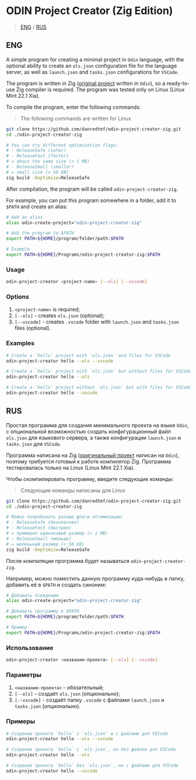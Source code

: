 # ODIN Project Creator (Zig Edition)

> [ENG](#eng) / [RUS](#rus)

## ENG

A simple program for creating a minimal project in `Odin` language, with the optional ability to create an `ols.json` configuration file for the language server, as well as `launch.json` and `tasks.json` configurations for `VSCode`.

The program is written in Zig ([original project](https://github.com/danredtmf/odin-project-creator) written in `Odin`), so a ready-to-use Zig compiler is required. The program was tested only on Linux (Linux Mint 22.1 Xia).

To compile the program, enter the following commands:

> The following commands are written for Linux

```bash
git clone https://github.com/danredtmf/odin-project-creator-zig.git
cd ./odin-project-creator-zig

# You can try different optimization flags:
# - ReleaseSafe (safer)
# - ReleaseFast (faster)
# = about the same size (> 1 MB)
# - ReleaseSmall (smaller)
# = small size (< 50 KB)
zig build -Doptimize=ReleaseSafe
```

After compilation, the program will be called `odin-project-creator-zig`.

For example, you can put this program somewhere in a folder, add it to `$PATH` and create an alias:

```bash
# Add an alias
alias odin-create-project="odin-project-creator-zig"

# Add the program to $PATH
export PATH=${HOME}/program/folder/path:$PATH

# Example
export PATH=${HOME}/Programs/odin-project-creator-zig:$PATH
```

### Usage

```bash
odin-project-creator <project-name> [--ols] [--vscode]
```

### Options

1. `<project-name>` is required;
2. `[--ols]` - creates `ols.json` (optional);
3. `[--vscode]` - creates `.vscode` folder with `launch.json` and `tasks.json` files (optional).

### Examples

```bash
# Create a `hello` project with `ols.json` and files for VSCode
odin-project-creator hello --ols --vscode

# Create a `hello` project with `ols.json` but without files for VSCode
odin-project-creator hello --ols

# Create a `hello` project without `ols.json` but with files for VSCode
odin-project-creator hello --vscode
```

## RUS

Простая программа для создания минимального проекта на языке `Odin`, с опциональной возможностью создать конфигурационный файл `ols.json` для языкового сервера, а также конфигурации `launch.json` и `tasks.json` для `VSCode`.

Программа написана на Zig ([оригинальный проект](https://github.com/danredtmf/odin-project-creator) написан на `Odin`), поэтому требуется готовый к работе компилятор Zig. Программа тестировалась только на Linux (Linux Mint 22.1 Xia).

Чтобы скомпилировать программу, введите следующие команды:

> Следующие команды написаны для Linux

```bash
git clone https://github.com/danredtmf/odin-project-creator-zig.git
cd ./odin-project-creator-zig

# Можно попробовать разные флаги оптимизации:
# - ReleaseSafe (безопаснее)
# - ReleaseFast (быстрее)
# = примерно одинаковый размер (> 1 MB)
# - ReleaseSmall (меньше)
# = маленький размер (< 50 KB)
zig build -Doptimize=ReleaseSafe
```

После компиляции программа будет называться `odin-project-creator-zig`.

Например, можно поместить данную программу куда-нибудь в папку, добавить её в `$PATH` и создать синоним:

```bash
# Добавить псевдоним
alias odin-create-project="odin-project-creator-zig"

# Добавить программу в $PATH
export PATH=${HOME}/program/folder/path:$PATH

# Пример
export PATH=${HOME}/Programs/odin-project-creator-zig:$PATH
```

### Использование

```bash
odin-project-creator <название-проекта> [--ols] [--vscode]
```

### Параметры

1. `<название-проекта>` - обязательный;
2. `[--ols]` - создаёт `ols.json` (опционально);
3. `[--vscode]` - создаёт папку `.vscode` с файлами `launch.json` и `tasks.json` (опционально).

### Примеры

```bash
# Создание проекта `hello` с `ols.json` и с файлами для VSCode
odin-project-creator hello --ols --vscode

# Создание проекта `hello` с `ols.json`, но без файлов для VSCode
odin-project-creator hello --ols

# Создание проекта `hello` без `ols.json`, но с файлами для VSCode
odin-project-creator hello --vscode
```